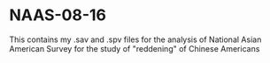 # NAAS-08-16
This contains my .sav and .spv files for the analysis of National Asian American Survey for the study of "reddening" of Chinese Americans
